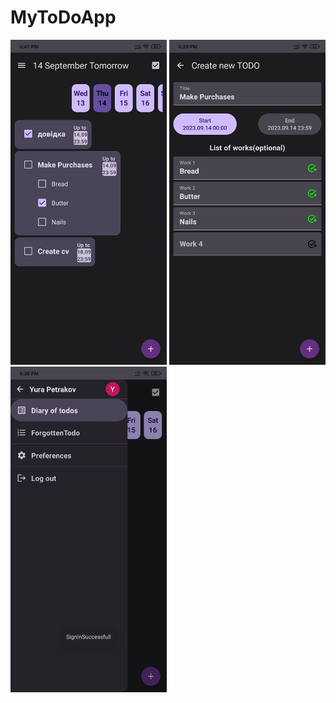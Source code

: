# MyToDoApp
<p float="left">
  <img src="https://github.com/Ypetrakov/MyToDoApp/blob/master/photo_2023-09-13_18-42-19.jpg" width="250" />
  <img src="https://github.com/Ypetrakov/MyToDoApp/blob/master/photo_2023-09-13_18-42-27.jpg" width="250" /> 
  <img src="https://github.com/Ypetrakov/MyToDoApp/blob/master/photo_2023-09-13_18-42-29.jpg" width="250" />
</p>
